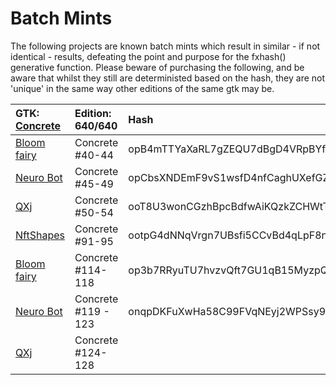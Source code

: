 # Batch Mints

The following projects are known batch mints which result in similar - if not identical - results, defeating the point and purpose for the fxhash() generative function. Please beware of purchasing the following, and be aware that whilst they still are deterministed based on the hash, they are not 'unique' in the same way other editions of the same gtk may be. 


|GTK: [Concrete](https://www.fxhash.xyz/generative/slug/concrete)|Edition: 640/640| Hash |
|:-- | :-- | :-- |
|[Bloom fairy](https://www.fxhash.xyz/u/Bloom%20fairy/collection) |Concrete #40-44| opB4mTTYaXaRL7gZEQU7dBgD4VRpBYfbDDXA2BKZn6BvPLYSRfh |
|[Neuro Bot ](https://www.fxhash.xyz/u/NeuroBot)|Concrete #45-49| opCbsXNDEmF9vS1wsfD4nfCaghUXefGZxMEnxpbDceN2zSpcWzV | 
|[QXj](https://www.fxhash.xyz/pkh/tz1UD776VXaa9Xb9anHGRxqdtzMpnqH24QXj)    |Concrete #50-54| ooT8U3wonCGzhBpcBdfwAiKQzkZCHWtTjzhdFd6MgR9yGBTAvXW|
|[NftShapes](https://www.fxhash.xyz/u/NftShapes) |Concrete #91-95| ootpG4dNNqVrgn7UBsfi5CCvBd4qLpF8nd7ARmsnDSWiXF7gBpQ|
|[Bloom fairy](https://www.fxhash.xyz/u/Bloom%20fairy/collection) |Concrete #114-118| op3b7RRyuTU7hvzvQft7GU1qB15MyzpQHTBsHTJ8ErqTJWpXkUZ | 
|[Neuro Bot ](https://www.fxhash.xyz/u/NeuroBot)|Concrete #119 - 123| onqpDKFuXwHa58C99FVqNEyj2WPSsy9bL6m8HHkokRUpdAaE8mG |
|[QXj](https://www.fxhash.xyz/pkh/tz1UD776VXaa9Xb9anHGRxqdtzMpnqH24QXj)    |Concrete #124-128| | onrJSAVC45F9eyer3R6cUaFrLT98GBTGgmj9KHZNc4G7MTkrvA2|